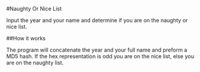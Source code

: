 #Naughty Or Nice List

Input the year and your name and determine if you are on the naughty or nice list.

##How it works

The program will concatenate the year and your full name and preform a MD5 hash. If the hex representation is odd you are on the nice list, else you are on the naughty list.